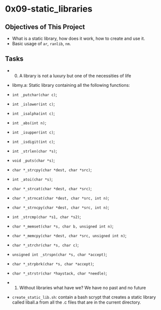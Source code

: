 # 0x09-static_libraries
## Objectives of This Project
* What is a static library, how does it work, how to create and use it.
* Basic usage of `ar`, `ranlib`, `nm`.

## Tasks
* 0. A library is not a luxury but one of the necessities of life
 * libmy.a: Static library containing all the following functions:
  * `int _putchar(char c)`;
  * `int _islower(int c)`;
  * `int _isalpha(int c)`;
  * `int _abs(int n)`;
  * `int _isupper(int c)`;
  * `int _isdigit(int c)`;
  * `int _strlen(char *s)`;
  * `void _puts(char *s)`;
  * `char *_strcpy(char *dest, char *src)`;
  * `int _atoi(char *s)`;
  * `char *_strcat(char *dest, char *src)`;
  * `char *_strncat(char *dest, char *src, int n)`;
  * `char *_strncpy(char *dest, char *src, int n)`;
  * `int _strcmp(char *s1, char *s2)`;
  * `char *_memset(char *s, char b, unsigned int n)`;
  * `char *_memcpy(char *dest, char *src, unsigned int n)`;
  * `char *_strchr(char *s, char c)`;
  * `unsigned int _strspn(char *s, char *accept)`;
  * `char *_strpbrk(char *s, char *accept)`;
  * `char *_strstr(char *haystack, char *needle)`;
 
  * 1. Without libraries what have we? We have no past and no future
   * `create_static_lib.sh`: contain a bash scrypt that creates a static library called liball.a 
                             from all the .c files that are in the current directory.
  

